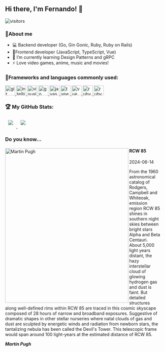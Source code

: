 ## Hi there, I'm Fernando! 👋

![visitors](https://visitor-badge.laobi.icu/badge?page_id=ferch5003.ferch5003)

### 💬About me

- 💻 Backend developer (Go, Gin Gonic, Ruby, Ruby on Rails)
- 🎨Frontend developer (JavaScript, TypeScript, Vue)
- 🌱 I’m currently learning Design Patterns and gRPC
- ⚡ Love video games, anime, music and movies!

### 👾Frameworks and languages commonly used:

<a target="_blank" href="https://icons8.com/icon/20906/git">
    <img src="https://img.icons8.com/color/48/null/git.png" alt="git" width="32" height="32" />
</a>
<a target="_blank" href="https://icons8.com/icon/61466/intellij-idea">
    <img src="https://img.icons8.com/color/48/null/intellij-idea.png" alt="intellijieda" width="32" height="32" />
</a>
<a target="_blank" href="https://icons8.com/icon/9OGIyU8hrxW5/visual-studio-code-2019">
    <img src="https://img.icons8.com/color/48/null/visual-studio-code-2019.png" alt="visualstudiocode" width="32" height="32" />
</a>
<a target="_blank" href="https://icons8.com/icon/44442/golang">
    <img src="https://img.icons8.com/color/48/null/golang.png" alt="go" width="32" height="32" />
</a>
<a target="_blank" href="https://icons8.com/icon/108784/javascript">
    <img src="https://img.icons8.com/color/48/null/javascript--v1.png" alt="javascript" width="32" height="32" />
</a>
<a target="_blank" href="https://icons8.com/icon/uJM6fQYqDaZK/typescript">
    <img src="https://img.icons8.com/color/48/null/typescript.png" alt="typescript" width="32" height="32" />
</a>
<a target="_blank" href="https://icons8.com/icon/rY6agKizO9eb/vue-js">
    <img src="https://img.icons8.com/color/48/null/vue-js.png" alt="vue" width="32" height="32" />
</a>
<a target="_blank" href="https://icons8.com/icon/e2hIFBAN6UIe/ruby-programming-language">
    <img src="https://img.icons8.com/fluency/48/null/ruby-programming-language.png" alt="ruby" width="32" height="32" />
</a>
<a target="_blank" href="https://icons8.com/icon/ZMFmFsekpKfY/ruby-on-rails">
    <img src="https://img.icons8.com/windows/32/null/ruby-on-rails.png" alt="ruby on rails" width="32" height="32" />
</a>

### 🏆 My GitHub Stats:

<!--
![GitHub stats](https://github-readme-stats.vercel.app/api?username=ferch5003&show_icons=true&theme=tokyonight)
![Top Langs](https://github-readme-stats.vercel.app/api/top-langs/?username=ferch5003&theme=tokyonight)
-->
<div style="display: block;">
    <a href="https://github-readme-stats.vercel.app/api?username=ferch5003&show_icons=true&theme=tokyonight">
      <img style="padding: 10px;" src="https://github-readme-stats.vercel.app/api?username=ferch5003&show_icons=true&theme=tokyonight" />
    </a>
    <a href="https://github-readme-stats.vercel.app/api/top-langs/?username=ferch5003&theme=tokyonight">
      <img style="padding: 10px;" src="https://github-readme-stats.vercel.app/api/top-langs/?username=ferch5003&theme=tokyonight" />
    </a>
</div>

### Do you know...

<div>
    <a href="https://apod.nasa.gov/apod/image/2406/HaLRGB+v2Pugh1100c.jpg">
        <img align="left" src="https://apod.nasa.gov/apod/image/2406/HaLRGB+v2Pugh1100c.jpg" width="400" height="500" alt="Martin Pugh">
    </a>
    <div>
        <h4>RCW 85</h4>
        <time>2024-06-14</time>
        <p>From the 1960 astronomical catalog of Rodgers, Campbell and Whiteoak, emission region RCW 85 shines in southern night skies between bright stars Alpha and Beta Centauri. About 5,000 light years distant, the hazy interstellar cloud of glowing hydrogen gas and dust is faint. But detailed structures along well-defined rims within RCW 85 are traced in this cosmic skyscape composed of 28 hours of narrow and broadband exposures. Suggestive of dramatic shapes in other stellar nurseries where natal clouds of gas and dust are sculpted by energetic winds and radiation from newborn stars, the tantalizing nebula has been called the Devil's Tower. This telescopic frame would span around 100 light-years at the estimated distance of RCW 85.</p>
        <strong><em>Martin Pugh</em></strong>
    </div>
</div>
